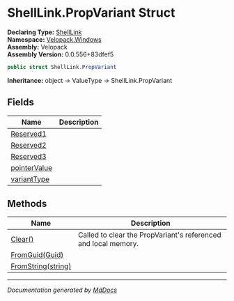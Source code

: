﻿<!--  
  <auto-generated>   
    The contents of this file were generated by a tool.  
    Changes to this file may be list if the file is regenerated  
  </auto-generated>   
-->

# ShellLink.PropVariant Struct

**Declaring Type:** [ShellLink](../index.md)  
**Namespace:** [Velopack.Windows](../../index.md)  
**Assembly:** Velopack  
**Assembly Version:** 0.0.556+83dfef5

```csharp
public struct ShellLink.PropVariant
```

**Inheritance:** object → ValueType → ShellLink.PropVariant

## Fields

| Name                                   | Description |
| -------------------------------------- | ----------- |
| [Reserved1](fields/Reserved1.md)       |             |
| [Reserved2](fields/Reserved2.md)       |             |
| [Reserved3](fields/Reserved3.md)       |             |
| [pointerValue](fields/pointerValue.md) |             |
| [variantType](fields/variantType.md)   |             |

## Methods

| Name                                        | Description                                                    |
| ------------------------------------------- | -------------------------------------------------------------- |
| [Clear()](methods/Clear.md)                 | Called to clear the PropVariant's referenced and local memory. |
| [FromGuid(Guid)](methods/FromGuid.md)       |                                                                |
| [FromString(string)](methods/FromString.md) |                                                                |

___

*Documentation generated by [MdDocs](https://github.com/ap0llo/mddocs)*
